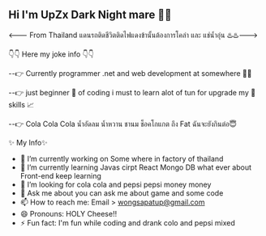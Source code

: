 ## Hi I'm UpZx Dark Night mare :wave::wave:

<--- From Thailand แดนรถติดชีวิตติดไฟแดงข้านั้นต้องการโคล่า และ แช่น้ำอุ่น :hotsprings::hotsprings:--->

:point_down::point_down: Here my joke info :point_down::point_down:

--:point_right: Currently programmer .net and web development at somewhere :office::city_sunrise: 

--:point_right: just beginner :beginner: of coding i must to learn alot of tun for upgrade my  :page_with_curl: skills :chart_with_upwards_trend:

--:point_right: Cola Cola Cola น้ำอัดลม น้ำหวาน ชานม ช็อคโกแกต ถึง Fat ฉันจะยังกินต่อ:innocent:

✨ My Info✨ 
- 🔭 I’m currently working on Some where in factory of thailand 
- 🌱 I’m currently learning Javas cirpt React Mongo DB what ever about Front-end keep learning
- 🤔 I’m looking for cola cola and pepsi pepsi money money
- 💬 Ask me about you can ask me about game and some code
- 📫 How to reach me: Email > wongsapatup@gmail.com
- 😄 Pronouns: HOLY Cheese!!
- ⚡ Fun fact: I'm fun while coding and drank colo and pepsi mixed

